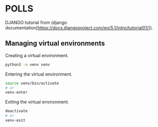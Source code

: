 # POLLS

DJANGO tutorial from (django documentation[https://docs.djangoproject.com/en/5.1/intro/tutorial01/]).

## Managing virtual environments

Creating a virtual environment.

```bash
python3 -m venv venv
```

Entering the virtual environment.

```bash
source venv/bin/activate
# or
venv-enter
```

Exiting the virtual environment.

```bash
deactivate
# or
venv-exit
```
